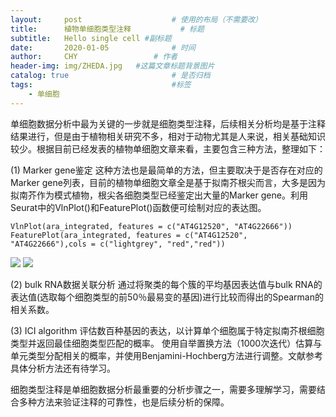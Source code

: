 ```yaml
---
layout:     post   				    # 使用的布局（不需要改）
title:      植物单细胞类型注释			# 标题 
subtitle:   Hello single cell #副标题
date:       2020-01-05 				# 时间
author:     CHY					# 作者
header-img: img/ZHEDA.jpg 	#这篇文章标题背景图片
catalog: true 						# 是否归档
tags:								#标签
    - 单细胞
---
```


单细胞数据分析中最为关键的一步就是细胞类型注释，后续相关分析均是基于注释结果进行，但是由于植物相关研究不多，相对于动物尤其是人来说，相关基础知识较少。根据目前已经发表的植物单细胞文章来看，主要包含三种方法，整理如下：

(1) Marker gene鉴定
这种方法也是最简单的方法，但主要取决于是否存在对应的Marker gene列表，目前的植物单细胞文章全是基于拟南芥根尖而言，大多是因为拟南芥作为模式植物，根尖各细胞类型已经鉴定出大量的Marker gene。利用Seurat中的VlnPlot()和FeaturePlot()函数便可绘制对应的表达图。
```
VlnPlot(ara_integrated, features = c("AT4G12520", "AT4G22666"))
FeaturePlot(ara_integrated, features = c("AT4G12520", "AT4G22666"),cols = c("lightgrey", "red","red"))
```
![]("img/res0.2_knowen_marker_Endodermis.png")
![]("img/res0.2_knowen_marker_Endodermis_2.png")


(2) bulk RNA数据关联分析
通过将聚类的每个簇的平均基因表达值与bulk RNA的表达值(选取每个细胞类型的前50％最易变的基因)进行比较而得出的Spearman的相关系数。

(3) ICI algorithm
评估数百种基因的表达，以计算单个细胞属于特定拟南芥根细胞类型并返回最佳细胞类型匹配的概率。 使用自举置换方法（1000次迭代）估算与单元类型分配相关的概率，并使用Benjamini-Hochberg方法进行调整。文献参考
具体分析方法还有待学习。

细胞类型注释是单细胞数据分析最重要的分析步骤之一，需要多理解学习，需要结合多种方法来验证注释的可靠性，也是后续分析的保障。
